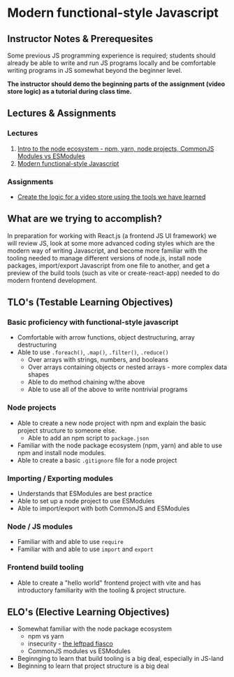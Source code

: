 # Modern functional-style Javascript

## Instructor Notes & Prerequesites

Some previous JS programming experience is required; students should already be able to write and run JS programs locally and be comfortable writing programs in JS somewhat beyond the beginner level.

**The instructor should demo the beginning parts of the assignment (video store logic) as a tutorial during class time.**

## Lectures & Assignments

### Lectures

1. [Intro to the node ecosystem - npm, yarn, node projects, CommonJS Modules vs ESModules](./intro-to-node-ecosystem-modules.md)
2. [Modern functional-style Javascript](./modern-js.md)

### Assignments

- [Create the logic for a video store using the tools we have learned](https://github.com/Code-Platoon-Assignments/video-store-0-functional-js-and-state)

## What are we trying to accomplish?

In preparation for working with React.js (a frontend JS UI framework) we will review JS, look at some more advanced coding styles which are the modern way of writing Javascript, and become more familiar with the tooling needed to manage different versions of node.js, install node packages, import/export Javascript from one file to another, and get a preview of the build tools (such as vite or create-react-app) needed to do modern frontend development.

## TLO's (Testable Learning Objectives)

### Basic proficiency with functional-style javascript

- Comfortable with arrow functions, object destructuring, array destructuring
- Able to use `.foreach()`, `.map()`, `.filter()`, `.reduce()`
  - Over arrays with strings, numbers, and booleans
  - Over arrays containing objects or nested arrays - more complex data shapes
  - Able to do method chaining w/the above
  - Able to use all of the above to write nontrivial programs

### Node projects

- Able to create a new node project with npm and explain the basic project structure to someone else.
  - Able to add an npm script to `package.json`
- Familiar with the node package ecosystem (npm, yarn) and able to use npm and install node modules.
- Able to create a basic `.gitignore` file for a node project 

### Importing / Exporting modules

- Understands that ESModules are best practice
- Able to set up a node project to use  ESModules
- Able to import/export with both CommonJS and ESModules


### Node / JS modules

- Familiar with  and able to use `require`
- Familiar with and able to use `import` and `export`

### Frontend build tooling

- Able to create a "hello world" frontend project with vite and has introductory familiarity with the tooling & project structure.

## ELO's (Elective Learning Objectives)

- Somewhat familiar with the node package ecosystem
  - npm vs yarn
  - insecurity - [the leftpad fiasco](https://www.theverge.com/2016/3/24/11300840/how-an-irate-developer-briefly-broke-javascript)
  - CommonJS modules vs ESModules
- Beginnging to learn that build tooling is a big deal, especially in JS-land
- Beginning to learn that project structure is a big deal

